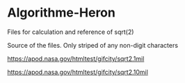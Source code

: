 # Algorithme-Heron
Files for calculation and reference of sqrt(2)

Source of the files. Only striped of any non-digit characters

https://apod.nasa.gov/htmltest/gifcity/sqrt2.1mil

https://apod.nasa.gov/htmltest/gifcity/sqrt2.10mil
